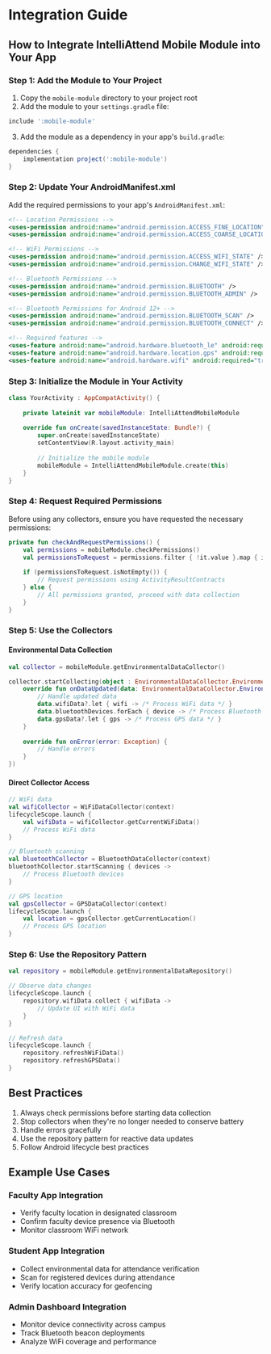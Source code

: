 # Integration Guide

## How to Integrate IntelliAttend Mobile Module into Your App

### Step 1: Add the Module to Your Project

1. Copy the `mobile-module` directory to your project root
2. Add the module to your `settings.gradle` file:

```gradle
include ':mobile-module'
```

3. Add the module as a dependency in your app's `build.gradle`:

```gradle
dependencies {
    implementation project(':mobile-module')
}
```

### Step 2: Update Your AndroidManifest.xml

Add the required permissions to your app's `AndroidManifest.xml`:

```xml
<!-- Location Permissions -->
<uses-permission android:name="android.permission.ACCESS_FINE_LOCATION" />
<uses-permission android:name="android.permission.ACCESS_COARSE_LOCATION" />

<!-- WiFi Permissions -->
<uses-permission android:name="android.permission.ACCESS_WIFI_STATE" />
<uses-permission android:name="android.permission.CHANGE_WIFI_STATE" />

<!-- Bluetooth Permissions -->
<uses-permission android:name="android.permission.BLUETOOTH" />
<uses-permission android:name="android.permission.BLUETOOTH_ADMIN" />

<!-- Bluetooth Permissions for Android 12+ -->
<uses-permission android:name="android.permission.BLUETOOTH_SCAN" />
<uses-permission android:name="android.permission.BLUETOOTH_CONNECT" />

<!-- Required features -->
<uses-feature android:name="android.hardware.bluetooth_le" android:required="true" />
<uses-feature android:name="android.hardware.location.gps" android:required="true" />
<uses-feature android:name="android.hardware.wifi" android:required="true" />
```

### Step 3: Initialize the Module in Your Activity

```kotlin
class YourActivity : AppCompatActivity() {
    
    private lateinit var mobileModule: IntelliAttendMobileModule
    
    override fun onCreate(savedInstanceState: Bundle?) {
        super.onCreate(savedInstanceState)
        setContentView(R.layout.activity_main)
        
        // Initialize the mobile module
        mobileModule = IntelliAttendMobileModule.create(this)
    }
}
```

### Step 4: Request Required Permissions

Before using any collectors, ensure you have requested the necessary permissions:

```kotlin
private fun checkAndRequestPermissions() {
    val permissions = mobileModule.checkPermissions()
    val permissionsToRequest = permissions.filter { !it.value }.map { it.key }.toTypedArray()
    
    if (permissionsToRequest.isNotEmpty()) {
        // Request permissions using ActivityResultContracts
    } else {
        // All permissions granted, proceed with data collection
    }
}
```

### Step 5: Use the Collectors

#### Environmental Data Collection

```kotlin
val collector = mobileModule.getEnvironmentalDataCollector()

collector.startCollecting(object : EnvironmentalDataCollector.EnvironmentalDataCallback {
    override fun onDataUpdated(data: EnvironmentalDataCollector.EnvironmentalData) {
        // Handle updated data
        data.wifiData?.let { wifi -> /* Process WiFi data */ }
        data.bluetoothDevices.forEach { device -> /* Process Bluetooth devices */ }
        data.gpsData?.let { gps -> /* Process GPS data */ }
    }
    
    override fun onError(error: Exception) {
        // Handle errors
    }
})
```

#### Direct Collector Access

```kotlin
// WiFi data
val wifiCollector = WiFiDataCollector(context)
lifecycleScope.launch {
    val wifiData = wifiCollector.getCurrentWiFiData()
    // Process WiFi data
}

// Bluetooth scanning
val bluetoothCollector = BluetoothDataCollector(context)
bluetoothCollector.startScanning { devices ->
    // Process Bluetooth devices
}

// GPS location
val gpsCollector = GPSDataCollector(context)
lifecycleScope.launch {
    val location = gpsCollector.getCurrentLocation()
    // Process GPS location
}
```

### Step 6: Use the Repository Pattern

```kotlin
val repository = mobileModule.getEnvironmentalDataRepository()

// Observe data changes
lifecycleScope.launch {
    repository.wifiData.collect { wifiData ->
        // Update UI with WiFi data
    }
}

// Refresh data
lifecycleScope.launch {
    repository.refreshWiFiData()
    repository.refreshGPSData()
}
```

## Best Practices

1. Always check permissions before starting data collection
2. Stop collectors when they're no longer needed to conserve battery
3. Handle errors gracefully
4. Use the repository pattern for reactive data updates
5. Follow Android lifecycle best practices

## Example Use Cases

### Faculty App Integration
- Verify faculty location in designated classroom
- Confirm faculty device presence via Bluetooth
- Monitor classroom WiFi network

### Student App Integration
- Collect environmental data for attendance verification
- Scan for registered devices during attendance
- Verify location accuracy for geofencing

### Admin Dashboard Integration
- Monitor device connectivity across campus
- Track Bluetooth beacon deployments
- Analyze WiFi coverage and performance